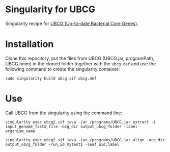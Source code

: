 # Singularity for UBCG

Singularity recipe for [UBCG (Up-to-date Bacterial Core Genes)](http://leb.snu.ac.kr/ubcg2).

# Installation

Clone this repository, put the files from UBCG (UBCG.jar, programPath, UBCG.hmm) in the cloned folder together with the `ubcg.def`  and use the following command to create the singularity container:

```sudo singularity build ubcg.sif ubcg.def```

# Use

Call UBCG from the singularity using the command line:

```singularity exec ubcg2.sif java -jar /programs/UBCG.jar extract -i input_genome_fasta_file -bcg_dir output_ubcg_folder -label organism_name```

```singularity exec ubcg2.sif java -jar /programs/UBCG.jar align -ucg_dir output_ubcg_folder -run_id mytest1 -leaf uid,label```
